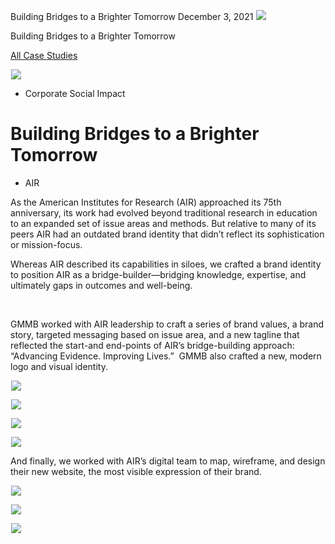 



Building Bridges to a Brighter Tomorrow
December 3, 2021
![](data:image/gif;base64,R0lGODlhAQABAAAAACH5BAEKAAEALAAAAAABAAEAAAICTAEAOw==)![](https://www.gmmb.com/wp-content/uploads/2021/12/AIR_L.png)



Building Bridges to a Brighter Tomorrow






[All Case Studies](/case-studies/)













![](data:image/gif;base64,R0lGODlhAQABAAAAACH5BAEKAAEALAAAAAABAAEAAAICTAEAOw==)![](https://www.gmmb.com/wp-content/uploads/2021/12/AIR_L-468x534.png) 










* Corporate Social Impact













Building Bridges to a Brighter Tomorrow
=======================================

 



* AIR





















As the American Institutes for Research (AIR) approached its 75th anniversary, its work had evolved beyond traditional research in education to an expanded set of issue areas and methods. But relative to many of its peers AIR had an outdated brand identity that didn’t reflect its sophistication or mission-focus.

 

















Whereas AIR described its capabilities in siloes, we crafted a brand identity to position AIR as a bridge-builder—bridging knowledge, expertise, and ultimately gaps in outcomes and well-being.

 

 






























GMMB worked with AIR leadership to craft a series of brand values, a brand story, targeted messaging based on issue area, and a new tagline that reflected the start-and end-points of AIR’s bridge-building approach: “Advancing Evidence. Improving Lives.”  GMMB also crafted a new, modern logo and visual identity.

 

















![](data:image/gif;base64,R0lGODlhAQABAAAAACH5BAEKAAEALAAAAAABAAEAAAICTAEAOw==)![](https://www.gmmb.com/wp-content/uploads/2021/12/AIR_Style-Guide-1441x810.png) 

















![](data:image/gif;base64,R0lGODlhAQABAAAAACH5BAEKAAEALAAAAAABAAEAAAICTAEAOw==)![](https://www.gmmb.com/wp-content/uploads/2021/12/AIR_Moodboard-1441x810.png) 

















![](data:image/gif;base64,R0lGODlhAQABAAAAACH5BAEKAAEALAAAAAABAAEAAAICTAEAOw==)![](https://www.gmmb.com/wp-content/uploads/2021/12/AIR_Report-568x319.png) 


















![](data:image/gif;base64,R0lGODlhAQABAAAAACH5BAEKAAEALAAAAAABAAEAAAICTAEAOw==)![](https://www.gmmb.com/wp-content/uploads/2021/12/AIR_NewletterOnePager-568x319.png) 
























And finally, we worked with AIR’s digital team to map, wireframe, and design their new website, the most visible expression of their brand.

 











![](data:image/gif;base64,R0lGODlhAQABAAAAACH5BAEKAAEALAAAAAABAAEAAAICTAEAOw==)![](https://www.gmmb.com/wp-content/uploads/2021/12/AIR_Wireframes-868x488.png) 

















![](data:image/gif;base64,R0lGODlhAQABAAAAACH5BAEKAAEALAAAAAABAAEAAAICTAEAOw==)![](https://www.gmmb.com/wp-content/uploads/2021/12/AIR_Web-1441x810.png) 

















![](data:image/gif;base64,R0lGODlhAQABAAAAACH5BAEKAAEALAAAAAABAAEAAAICTAEAOw==)![](https://www.gmmb.com/wp-content/uploads/2021/12/AIR_Twitter-1441x810.png) 

















